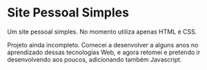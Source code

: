 # Site Pessoal Simples
Um site pessoal simples. No momento utiliza apenas HTML e CSS. 

Projeto ainda incompleto. Comecei a desenvolver a alguns anos no aprendizado dessas tecnologias Web, e agora retomei e pretendo ir desenvolvendo aos poucos, adicionando também Javascript.
